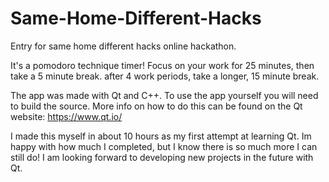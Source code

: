 # Same-Home-Different-Hacks
Entry for same home different hacks online hackathon.

It's a pomodoro technique timer! Focus on your work for 25 minutes, then take a 5 minute break. after 4 work periods, take a longer, 15 minute break.

The app was made with Qt and C++. To use the app yourself you will need to build the source. More info on how to do this can be found on the Qt website: https://www.qt.io/

I made this myself in about 10 hours as my first attempt at learning Qt. Im happy with how much I completed, but I know there is so much more I can still do! I am looking  forward to developing new projects in the future with Qt.
